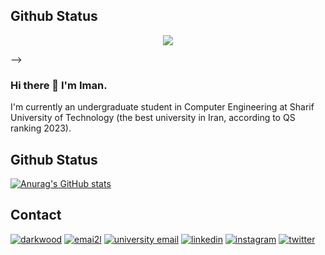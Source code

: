 ## Github Status

<center>
<img src="https://github-readme-stats.vercel.app/api?username=Imanm02&show_icons=True"/>
</center>

 -->

### Hi there 👋 I'm Iman. 

I'm currently an undergraduate student in Computer Engineering at Sharif University of Technology (the best university in Iran, according to QS ranking 2023).

## Github Status

[![Anurag's GitHub stats](https://github-readme-stats.vercel.app/api?username=Imanm02&show_icons=true&theme=radical)](https://github.com/anuraghazra/github-readme-stats)

<!-- [![Top Langs](https://github-readme-stats.vercel.app/api/top-langs/?username=Imanm02&langs_count=8&theme=radical)](https://github.com/anuraghazra/github-readme-stats) -->

## Contact

<a href="https://iman-mohammadi.com"><img src="https://img.icons8.com/fluent/96/000000/domain.png" alt="darkwood"/></a>
<a href="mailto:imanm1381@gmail.com"><img src="https://img.icons8.com/color/96/000000/gmail.png" alt="emai2l"/></a>
<a href="mailto:imanmohammadi@sharif.edu"><img src="https://img.icons8.com/stickers/100/000000/education.png" alt="university email"/></a>
<a href="https://www.linkedin.com/in/imanmohammadi02/"><img src="https://img.icons8.com/color/96/000000/linkedin.png" alt="linkedin"/></a>
<a href="https://www.instagram.com/iman_m_02/"><img src="https://img.icons8.com/color/96/000000/instagram.png" alt="instagram"/></a>
<a href="https://twitter.com/Iman_M_02"><img src="https://img.icons8.com/color/96/000000/twitter.png" alt="twitter"/></a>
